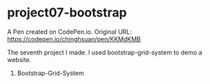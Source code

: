 # project07-bootstrap
A Pen created on CodePen.io. Original URL: https://codepen.io/chinghsuan/pen/KKMdKMB

The seventh project I made. 
I used bootstrap-grid-system to demo a website.

1. Bootstrap-Grid-System
